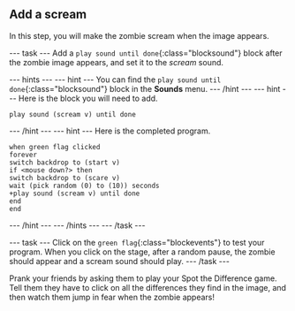 ## Add a scream

In this step, you will make the zombie scream when the image appears.

--- task ---
Add a `play sound until done`{:class="blocksound"} block after the zombie image appears, and set it to the *scream* sound.

--- hints --- --- hint ---
You can find the `play sound until done`{:class="blocksound"} block in the **Sounds** menu.
--- /hint --- --- hint ---
Here is the block you will need to add.

```blocks
play sound (scream v) until done
```

--- /hint --- --- hint ---
Here is the completed program.

```blocks
when green flag clicked
forever
switch backdrop to (start v)
if <mouse down?> then
switch backdrop to (scare v)
wait (pick random (0) to (10)) seconds
+play sound (scream v) until done
end
end
```
--- /hint --- --- /hints ---
--- /task ---

--- task ---
Click on the `green flag`{:class="blockevents"} to test your program. When you click on the stage, after a random pause, the zombie should appear and a scream sound should play.
--- /task ---

Prank your friends by asking them to play your Spot the Difference game. Tell them they have to click on all the differences they find in the image, and then watch them jump in fear when the zombie appears!
